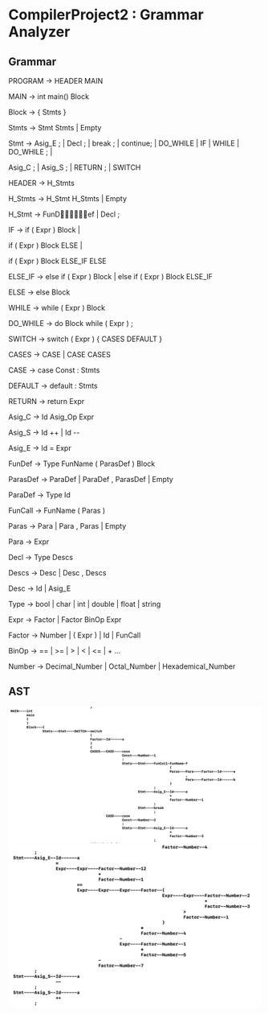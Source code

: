 # CompilerProject2 : Grammar Analyzer



## Grammar 

PROGRAM -> HEADER MAIN

MAIN -> int main() Block

Block -> { Stmts }

Stmts -> Stmt Stmts | Empty

Stmt -> Asig_E ; | Decl ; | break ; | continue; | DO_WHILE | IF | WHILE | DO_WHILE ; |

Asig_C ; | Asig_S ; | RETURN ; | SWITCH

HEADER -> H_Stmts

H_Stmts -> H_Stmt H_Stmts | Empty

H_Stmt -> FunDef | Decl ;

IF -> if ( Expr ) Block |

if ( Expr ) Block ELSE |

if ( Expr ) Block ELSE_IF ELSE

ELSE_IF -> else if ( Expr ) Block | else if ( Expr ) Block ELSE_IF

ELSE -> else Block

WHILE -> while ( Expr ) Block

DO_WHILE -> do Block while ( Expr ) ;

SWITCH -> switch ( Expr ) { CASES DEFAULT }

CASES -> CASE | CASE CASES

CASE -> case Const : Stmts

DEFAULT -> default : Stmts

RETURN -> return Expr

Asig_C -> Id Asig_Op Expr

Asig_S -> Id ++ | Id --

Asig_E -> Id = Expr

FunDef -> Type FunName ( ParasDef ) Block

ParasDef -> ParaDef | ParaDef , ParasDef | Empty

ParaDef -> Type Id

FunCall -> FunName ( Paras )

Paras -> Para | Para , Paras | Empty

Para -> Expr

Decl -> Type Descs

Descs -> Desc | Desc , Descs

Desc -> Id | Asig_E

Type -> bool | char | int | double | float | string

Expr -> Factor | Factor BinOp Expr

Factor -> Number | ( Expr ) | Id | FunCall

BinOp -> == | >= | > | < | <= | + ...

Number -> Decimal_Number | Octal_Number | Hexademical_Number





## AST


![](AST2.png)
![](AST3.png)

